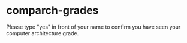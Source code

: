 # comparch-grades
Please type "yes" in front of your name to confirm you have seen your computer architecture grade.
